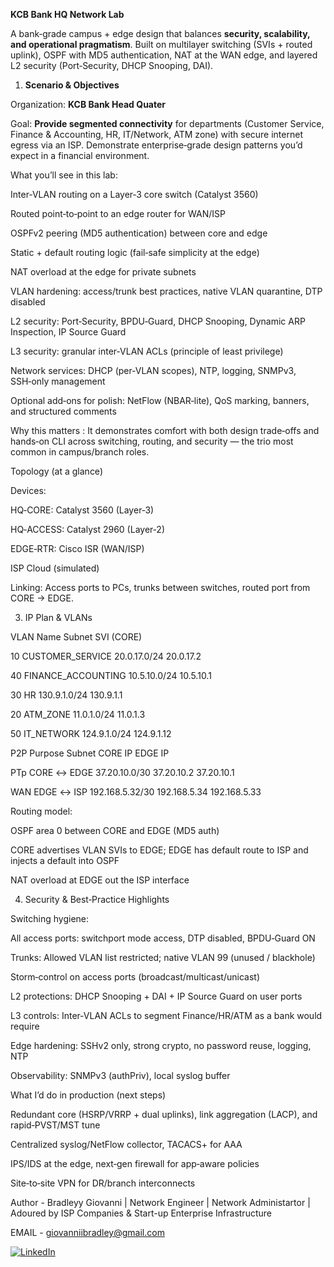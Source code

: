 **KCB Bank HQ Network Lab** 

A bank‑grade campus + edge design that balances **security, scalability, and operational pragmatism**. Built on multilayer switching (SVIs + routed uplink), OSPF with MD5 authentication, NAT at the WAN edge, and layered L2 security (Port‑Security, DHCP Snooping, DAI).

1) **Scenario & Objectives**

Organization: **KCB Bank Head Quater**

Goal: **Provide segmented connectivity** for departments (Customer Service, Finance & Accounting, HR, IT/Network, ATM zone) with secure internet egress via an ISP. Demonstrate enterprise‑grade design patterns you’d expect in a financial environment.

What you’ll see in this lab:

Inter‑VLAN routing on a Layer‑3 core switch (Catalyst 3560)

Routed point‑to‑point to an edge router for WAN/ISP

OSPFv2 peering (MD5 authentication) between core and edge

Static + default routing logic (fail‑safe simplicity at the edge)

NAT overload at the edge for private subnets

VLAN hardening: access/trunk best practices, native VLAN quarantine, DTP disabled

L2 security: Port‑Security, BPDU‑Guard, DHCP Snooping, Dynamic ARP Inspection, IP Source Guard

L3 security: granular inter‑VLAN ACLs (principle of least privilege)

Network services: DHCP (per‑VLAN scopes), NTP, logging, SNMPv3, SSH‑only management

Optional add‑ons for polish: NetFlow (NBAR‑lite), QoS marking, banners, and structured comments

Why this matters : It demonstrates comfort with both design trade‑offs and hands‑on CLI across switching, routing, and security — the trio most common in campus/branch roles.


Topology (at a glance)

Devices:

HQ‑CORE: Catalyst 3560 (Layer‑3)

HQ‑ACCESS: Catalyst 2960 (Layer‑2)

EDGE‑RTR: Cisco ISR (WAN/ISP)

ISP Cloud (simulated)

Linking: Access ports to PCs, trunks between switches, routed port from CORE → EDGE.


3) IP Plan & VLANs

VLAN	Name	Subnet	SVI (CORE)

10	CUSTOMER_SERVICE	20.0.17.0/24	20.0.17.2

40	FINANCE_ACCOUNTING	10.5.10.0/24	10.5.10.1

30	HR	130.9.1.0/24	130.9.1.1

20	ATM_ZONE	11.0.1.0/24	11.0.1.3

50	IT_NETWORK	124.9.1.0/24	124.9.1.12

P2P	Purpose	Subnet	CORE IP	EDGE IP

PTp	CORE ↔ EDGE	37.20.10.0/30	37.20.10.2	37.20.10.1

WAN	EDGE ↔ ISP	192.168.5.32/30	192.168.5.34	192.168.5.33

Routing model:

OSPF area 0 between CORE and EDGE (MD5 auth)

CORE advertises VLAN SVIs to EDGE; EDGE has default route to ISP and injects a default into OSPF

NAT overload at EDGE out the ISP interface


4) Security & Best‑Practice Highlights

Switching hygiene:

All access ports: switchport mode access, DTP disabled, BPDU‑Guard ON

Trunks: Allowed VLAN list restricted; native VLAN 99 (unused / blackhole)

Storm‑control on access ports (broadcast/multicast/unicast)

L2 protections: DHCP Snooping + DAI + IP Source Guard on user ports

L3 controls: Inter‑VLAN ACLs to segment Finance/HR/ATM as a bank would require

Edge hardening: SSHv2 only, strong crypto, no password reuse, logging, NTP

Observability: SNMPv3 (authPriv), local syslog buffer


What I’d do in production (next steps)

Redundant core (HSRP/VRRP + dual uplinks), link aggregation (LACP), and rapid‑PVST/MST tune

Centralized syslog/NetFlow collector, TACACS+ for AAA

IPS/IDS at the edge, next‑gen firewall for app‑aware policies

Site‑to‑site VPN for DR/branch interconnects


Author - Bradleyy Giovanni  |  Network Engineer  |  Network Administartor  |  Adoured by ISP Companies & Start-up Enterprise Infrastructure 

EMAIL - giovanniibradley@gmail.com

 [![LinkedIn](https://img.shields.io/badge/LinkedIn-Connect-blue?style=for-the-badge&logo=linkedin)](https://www.linkedin.com/in/bradley-giovanniii293) 
